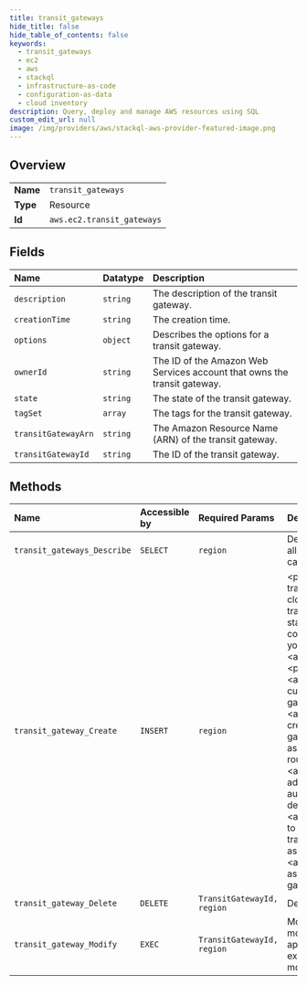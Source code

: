 ```yaml
---
title: transit_gateways
hide_title: false
hide_table_of_contents: false
keywords:
  - transit_gateways
  - ec2
  - aws    
  - stackql
  - infrastructure-as-code
  - configuration-as-data
  - cloud inventory
description: Query, deploy and manage AWS resources using SQL
custom_edit_url: null
image: /img/providers/aws/stackql-aws-provider-featured-image.png
---
```

  
    

## Overview
<table><tbody>
<tr><td><b>Name</b></td><td><code>transit_gateways</code></td></tr>
<tr><td><b>Type</b></td><td>Resource</td></tr>
<tr><td><b>Id</b></td><td><code>aws.ec2.transit_gateways</code></td></tr>
</tbody></table>

## Fields
| Name | Datatype | Description |
|:-----|:---------|:------------|
| `description` | `string` | The description of the transit gateway. |
| `creationTime` | `string` | The creation time. |
| `options` | `object` | Describes the options for a transit gateway. |
| `ownerId` | `string` | The ID of the Amazon Web Services account that owns the transit gateway. |
| `state` | `string` | The state of the transit gateway. |
| `tagSet` | `array` | The tags for the transit gateway. |
| `transitGatewayArn` | `string` | The Amazon Resource Name (ARN) of the transit gateway. |
| `transitGatewayId` | `string` | The ID of the transit gateway. |
## Methods
| Name | Accessible by | Required Params | Description |
|:-----|:--------------|:----------------|:------------|
| `transit_gateways_Describe` | `SELECT` | `region` | Describes one or more transit gateways. By default, all transit gateways are described. Alternatively, you can filter the results. |
| `transit_gateway_Create` | `INSERT` | `region` | &lt;p&gt;Creates a transit gateway.&lt;/p&gt; &lt;p&gt;You can use a transit gateway to interconnect your virtual private clouds (VPC) and on-premises networks. After the transit gateway enters the &lt;code&gt;available&lt;/code&gt; state, you can attach your VPCs and VPN connections to the transit gateway.&lt;/p&gt; &lt;p&gt;To attach your VPCs, use &lt;a&gt;CreateTransitGatewayVpcAttachment&lt;/a&gt;.&lt;/p&gt; &lt;p&gt;To attach a VPN connection, use &lt;a&gt;CreateCustomerGateway&lt;/a&gt; to create a customer gateway and specify the ID of the customer gateway and the ID of the transit gateway in a call to &lt;a&gt;CreateVpnConnection&lt;/a&gt;.&lt;/p&gt; &lt;p&gt;When you create a transit gateway, we create a default transit gateway route table and use it as the default association route table and the default propagation route table. You can use &lt;a&gt;CreateTransitGatewayRouteTable&lt;/a&gt; to create additional transit gateway route tables. If you disable automatic route propagation, we do not create a default transit gateway route table. You can use &lt;a&gt;EnableTransitGatewayRouteTablePropagation&lt;/a&gt; to propagate routes from a resource attachment to a transit gateway route table. If you disable automatic associations, you can use &lt;a&gt;AssociateTransitGatewayRouteTable&lt;/a&gt; to associate a resource attachment with a transit gateway route table.&lt;/p&gt; |
| `transit_gateway_Delete` | `DELETE` | `TransitGatewayId, region` | Deletes the specified transit gateway. |
| `transit_gateway_Modify` | `EXEC` | `TransitGatewayId, region` | Modifies the specified transit gateway. When you modify a transit gateway, the modified options are applied to new transit gateway attachments only. Your existing transit gateway attachments are not modified. |
